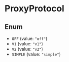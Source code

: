 # ProxyProtocol

## Enum

* `OFF` (value: `"off"`)
* `V1` (value: `"v1"`)
* `V2` (value: `"v2"`)
* `SIMPLE` (value: `"simple"`)
